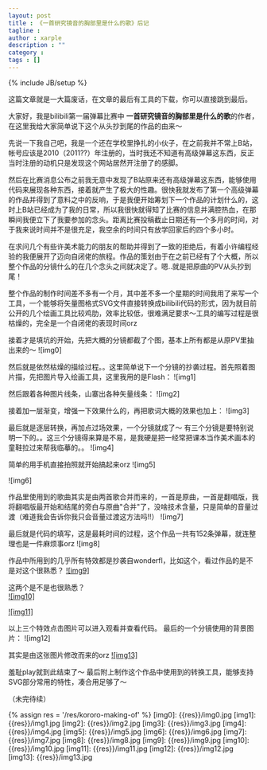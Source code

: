 ```yaml
---
layout: post
title : 《一首研究镜音的胸部里是什么的歌》后记
tagline : 
author : xarple
description : ""
category : 
tags : []
---
```

{% include JB/setup %}

这篇文章就是一大篇废话，在文章的最后有工具的下载，你可以直接跳到最后。  
<!-- break -->
  
  
大家好，我是bilibili第一届弹幕比赛中 **一首研究镜音的胸部里是什么的歌**的作者，在这里我给大家简单说下这个从头抄到尾的作品的由来～  
  
  
先说一下我自己吧，我是一个还在学校里挣扎的小伙子，在之前我并不常上B站，帐号应该是2010（2011??）年注册的，当时我还不知道有高级弹幕这东西，反正当时注册的动机只是发现这个网站居然开注册了的感脚。  
  
  
然后在比赛消息公布之前我无意中发现了B站原来还有高级弹幕这东西，能够使用代码来展现各种东西，接着就产生了极大的性趣。很快我就发布了第一个高级弹幕的作品并得到了意料之中的反响，于是我便开始筹划下一个作品的计划什么的，这时上B站已经成为了我的日常，所以我很快就得知了比赛的信息并满腔热血，在那瞬间我便立下了我要参加的念头。距离比赛投稿截止日期还有一个多月的时间，对于我来说时间并不是很充足，我空余的时间只有放学回家后的四个多小时。
  
  
在求问几个有些许美术能力的朋友的帮助并得到了一致的拒绝后，有着小许编程经验的我便展开了迈向自闭佬的旅程。作品的策划由于在之前已经有了个大概，所以整个作品的分镜什么的在几个念头之间就决定了。嗯..就是把原曲的PV从头抄到尾！  
  
  
整个作品的制作时间差不多有一个月，其中差不多一个星期的时间我用了来写一个工具，一个能够将矢量图格式SVG文件直接转换成bilibili代码的形式，因为就目前公开的几个绘画工具比较鸡肋，效率比较低，很难满足要求～工具的编写过程是很枯燥的，完全是一个自闭佬的表现时间orz  
  
  
接着才是填坑的开始，先把大概的分镜都截了个图，基本上所有都是从原PV里抽出来的～
![img0]  
  
  
然后就是依然枯燥的描绘过程。。这里简单说下一个分镜的抄袭过程。首先照着图片描，先把图片导入绘画工具，这里我用的是Flash：
![img1]  
  
  
然后跟着各种图片线条，山寨出各种矢量线条：
![img2]  
  
  
接着加一层渐变，增强一下效果什么的，再把歌词大概的效果也加上：
![img3]  
  
最后就是逐层转换，再加点过场效果，一个分镜就成了～
有三个分镜是要特别说明一下的。。这三个分镜得来算是不易，是我硬是把一经常把课本当作美术画本的童鞋拉过来帮我临摹的。。
![img4]  
  
  
简单的用手机直接拍照就开始搞起来orz
![img5]  
  
  
![img6]  
  
  
作品里使用到的歌曲其实是由两首歌合并而来的，一首是原曲，一首是翻唱版，我将翻唱版最开始和结尾的旁白与原曲"合并"了，没啥技术含量，只是简单的音量过渡（难道我会告诉你我只会音量过渡这方法吗!!）
![img7]  
  
  
最后就是代码的填写，这是最耗时间的过程，这个作品一共有152条弹幕，就连整理也是一件麻烦事orz
![img8]  
  
  
作品中所用到的几乎所有特效都是抄袭自wonderfl，比如这个，看过作品的是不是对这个很熟悉？
[![img9]](http://wonderfl.net/c/4Wy6)
  
  
这两个是不是也很熟悉？  
[![img10]](http://wonderfl.net/c/4gvL)
  
  
[![img11]](http://wonderfl.net/c/7prR)
  
  
以上三个特效点击图片可以进入观看并查看代码。
最后的一个分镜使用的背景图片：
![img12]  
  
  
其实是由这张图片修改而来的orz
[![img13]](http://penguinfrontier.deviantart.com/art/Kokoro-285343699)
  
  
羞耻play就到此结束了～
最后附上制作这个作品中使用到的转换工具，能够支持SVG部分常用的特性，凑合用足够了～
  
  
（未完待续）

{% assign res = '/res/kororo-making-of' %}
[img0]: {{res}}/img0.jpg
[img1]: {{res}}/img1.jpg
[img2]: {{res}}/img2.jpg
[img3]: {{res}}/img3.jpg
[img4]: {{res}}/img4.jpg
[img5]: {{res}}/img5.jpg
[img6]: {{res}}/img6.jpg
[img7]: {{res}}/img7.jpg
[img8]: {{res}}/img8.jpg
[img9]: {{res}}/img9.jpg
[img10]: {{res}}/img10.jpg
[img11]: {{res}}/img11.jpg
[img12]: {{res}}/img12.jpg
[img13]: {{res}}/img13.jpg